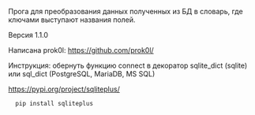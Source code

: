 Прога для преобразования данных полученных из БД в словарь, где ключами выступают названия полей.

Версия 1.1.0

Написана prok0l:    https://github.com/prok0l/

Инструкция: обернуть функцию connect в декоратор sqlite_dict (sqlite) или sql_dict (PostgreSQL, MariaDB, MS SQL)

https://pypi.org/project/sqliteplus/

```shell
  pip install sqliteplus
```
